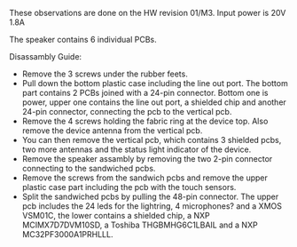 These observations are done on the HW revision 01/M3.
Input power is 20V 1.8A

The speaker contains 6 individual PCBs.

Disassambly Guide:
- Remove the 3 screws under the rubber feets.
- Pull down the bottom plastic case including the line out port. The bottom part contains 2 PCBs joined with a 24-pin connector. Bottom one is power, upper one contains the line out port, a shielded chip and another 24-pin connector, connecting the pcb to the vertical pcb.
- Remove the 4 screws holding the fabric ring at the device top. Also remove the device antenna from the vertical pcb.
- You can then remove the vertical pcb, which contains 3 shielded pcbs, two more antennas and the status light indicator of the device.
- Remove the speaker assambly by removing the two 2-pin connector connecting to the sandwiched pcbs.
- Remove the screws from the sandwich pcbs and remove the upper plastic case part including the pcb with the touch sensors.
- Split the sandwiched pcbs by pulling the 48-pin connector. The upper pcb includes the 24 leds for the lightring, 4 microphones? and a XMOS VSM01C, the lower contains a shielded chip, a NXP MCIMX7D7DVM10SD, a Toshiba THGBMHG6C1LBAIL and a NXP MC32PF3000A1PRHLLL.
